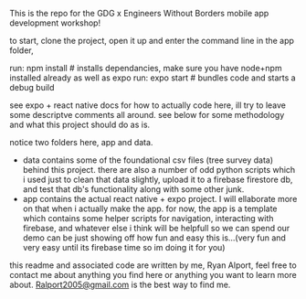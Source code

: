 This is the repo for the GDG x Engineers Without Borders mobile app development workshop!

to start, clone the project, open it up and enter the command line in the app folder, 

run: npm install    # installs dependancies, make sure you have node+npm installed already as well as expo
run: expo start     # bundles code and starts a debug build

see expo + react native docs for how to actually code here, ill try to leave some descriptve comments all around. see below for some methodology and what this project should do as is.

notice two folders here, app and data. 
  - data contains some of the foundational csv files (tree survey data) behind this project. there are also a number of odd python scripts which i used just to clean that data slightly, upload it to a firebase firestore db, and test that db's functionality along with some other junk.
  - app contains the actual react native + expo project. I will ellaborate more on that when i actually make the app. for now, the app is a template which contains some helper scripts for navigation, interacting with firebase, and whatever else i think will be helpfull so we can spend our demo can be just showing off how fun and easy this is...(very fun and very easy until its firebase time so im doing it for you)


this readme and associated code are written by me, Ryan Alport, feel free to contact me about anything you find here or anything you want to learn more about. Ralport2005@gmail.com is the best way to find me.